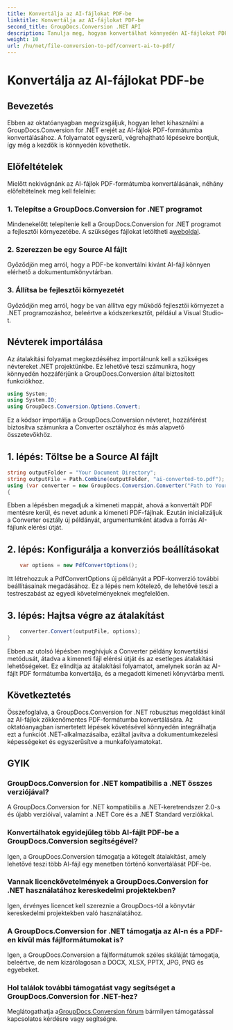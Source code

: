 ```yaml
---
title: Konvertálja az AI-fájlokat PDF-be
linktitle: Konvertálja az AI-fájlokat PDF-be
second_title: GroupDocs.Conversion .NET API
description: Tanulja meg, hogyan konvertálhat könnyedén AI-fájlokat PDF-be a GroupDocs.Conversion for .NET segítségével. Egyszerűsítse dokumentumkezelési munkafolyamatait.
weight: 10
url: /hu/net/file-conversion-to-pdf/convert-ai-to-pdf/
---
```


# Konvertálja az AI-fájlokat PDF-be

## Bevezetés
Ebben az oktatóanyagban megvizsgáljuk, hogyan lehet kihasználni a GroupDocs.Conversion for .NET erejét az AI-fájlok PDF-formátumba konvertálásához. A folyamatot egyszerű, végrehajtható lépésekre bontjuk, így még a kezdők is könnyedén követhetik.
## Előfeltételek
Mielőtt nekivágnánk az AI-fájlok PDF-formátumba konvertálásának, néhány előfeltételnek meg kell felelnie:
### 1. Telepítse a GroupDocs.Conversion for .NET programot
Mindenekelőtt telepítenie kell a GroupDocs.Conversion for .NET programot a fejlesztői környezetébe. A szükséges fájlokat letöltheti a[weboldal](https://releases.groupdocs.com/conversion/net/).
### 2. Szerezzen be egy Source AI fájlt
Győződjön meg arról, hogy a PDF-be konvertálni kívánt AI-fájl könnyen elérhető a dokumentumkönyvtárban.
### 3. Állítsa be fejlesztői környezetét
Győződjön meg arról, hogy be van állítva egy működő fejlesztői környezet a .NET programozáshoz, beleértve a kódszerkesztőt, például a Visual Studio-t.

## Névterek importálása
Az átalakítási folyamat megkezdéséhez importálnunk kell a szükséges névtereket .NET projektünkbe. Ez lehetővé teszi számunkra, hogy könnyedén hozzáférjünk a GroupDocs.Conversion által biztosított funkciókhoz.

```csharp
using System;
using System.IO;
using GroupDocs.Conversion.Options.Convert;
```
Ez a kódsor importálja a GroupDocs.Conversion névteret, hozzáférést biztosítva számunkra a Converter osztályhoz és más alapvető összetevőkhöz.
## 1. lépés: Töltse be a Source AI fájlt
```csharp
string outputFolder = "Your Document Directory";
string outputFile = Path.Combine(outputFolder, "ai-converted-to.pdf");
using (var converter = new GroupDocs.Conversion.Converter("Path to Your AI File"))
{
```
Ebben a lépésben megadjuk a kimeneti mappát, ahová a konvertált PDF mentésre kerül, és nevet adunk a kimeneti PDF-fájlnak. Ezután inicializáljuk a Converter osztály új példányát, argumentumként átadva a forrás AI-fájlunk elérési útját.
## 2. lépés: Konfigurálja a konverziós beállításokat
```csharp
	var options = new PdfConvertOptions();
```
Itt létrehozzuk a PdfConvertOptions új példányát a PDF-konverzió további beállításainak megadásához. Ez a lépés nem kötelező, de lehetővé teszi a testreszabást az egyedi követelményeknek megfelelően.
## 3. lépés: Hajtsa végre az átalakítást
```csharp
	converter.Convert(outputFile, options);
}
```
Ebben az utolsó lépésben meghívjuk a Converter példány konvertálási metódusát, átadva a kimeneti fájl elérési útját és az esetleges átalakítási lehetőségeket. Ez elindítja az átalakítási folyamatot, amelynek során az AI-fájlt PDF formátumba konvertálja, és a megadott kimeneti könyvtárba menti.

## Következtetés
Összefoglalva, a GroupDocs.Conversion for .NET robusztus megoldást kínál az AI-fájlok zökkenőmentes PDF-formátumba konvertálására. Az oktatóanyagban ismertetett lépések követésével könnyedén integrálhatja ezt a funkciót .NET-alkalmazásaiba, ezáltal javítva a dokumentumkezelési képességeket és egyszerűsítve a munkafolyamatokat.
## GYIK
### GroupDocs.Conversion for .NET kompatibilis a .NET összes verziójával?
A GroupDocs.Conversion for .NET kompatibilis a .NET-keretrendszer 2.0-s és újabb verzióival, valamint a .NET Core és a .NET Standard verziókkal.
### Konvertálhatok egyidejűleg több AI-fájlt PDF-be a GroupDocs.Conversion segítségével?
Igen, a GroupDocs.Conversion támogatja a kötegelt átalakítást, amely lehetővé teszi több AI-fájl egy menetben történő konvertálását PDF-be.
### Vannak licenckövetelmények a GroupDocs.Conversion for .NET használatához kereskedelmi projektekben?
Igen, érvényes licencet kell szereznie a GroupDocs-tól a könyvtár kereskedelmi projektekben való használatához.
### A GroupDocs.Conversion for .NET támogatja az AI-n és a PDF-en kívül más fájlformátumokat is?
Igen, a GroupDocs.Conversion a fájlformátumok széles skáláját támogatja, beleértve, de nem kizárólagosan a DOCX, XLSX, PPTX, JPG, PNG és egyebeket.
### Hol találok további támogatást vagy segítséget a GroupDocs.Conversion for .NET-hez?
 Meglátogathatja a[GroupDocs.Conversion fórum](https://forum.groupdocs.com/c/conversion/11) bármilyen támogatással kapcsolatos kérdésre vagy segítségre.